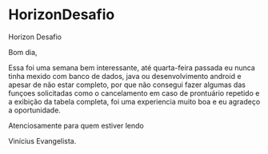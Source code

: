 # HorizonDesafio
Horizon Desafio

Bom dia,

Essa foi uma semana bem interessante, até quarta-feira passada eu nunca tinha mexido com banco de dados, java ou desenvolvimento android e apesar de não estar completo, por que não consegui fazer algumas das funçoes solicitadas como o cancelamento em caso de prontuário repetido e a exibição da tabela completa, foi uma experiencia muito boa e eu agradeço a oportunidade.

Atenciosamente para quem estiver lendo

Vinícius Evangelista.

